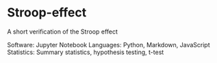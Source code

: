 # Stroop-effect
A short verification of the Stroop effect

Software: Jupyter Notebook
Languages: Python, Markdown, JavaScript
Statistics: Summary statistics, hypothesis testing, t-test
